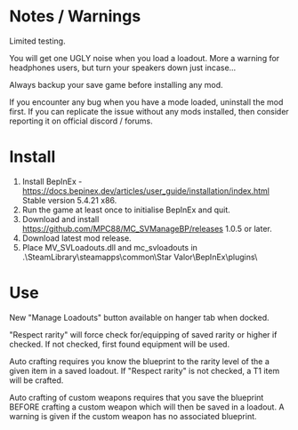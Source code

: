 ﻿Notes / Warnings  
================  
Limited testing.
  
You will get one UGLY noise when you load a loadout.  More a warning for headphones users, but turn your speakers down just incase...  
  
Always backup your save game before installing any mod.  
  
If you encounter any bug when you have a mode loaded, uninstall the mod first.  If you can replicate the issue without any mods installed, then consider reporting it on official discord / forums.  
  
Install  
=======  
  
1. Install BepInEx - https://docs.bepinex.dev/articles/user_guide/installation/index.html Stable version 5.4.21 x86.  
2. Run the game at least once to initialise BepInEx and quit.  
3. Download and install https://github.com/MPC88/MC_SVManageBP/releases 1.0.5 or later.
4. Download latest mod release.  
5. Place MV_SVLoadouts.dll and mc_svloadouts in .\SteamLibrary\steamapps\common\Star Valor\BepInEx\plugins\  
  
Use  
===  
New "Manage Loadouts" button available on hanger tab when docked.  
  
"Respect rarity" will force check for/equipping of saved rarity or higher if checked.  If not checked, first found equipment will be used.  
  
Auto crafting requires you know the blueprint to the rarity level of the a given item in a saved loadout.  If "Respect rarity" is not checked, a T1 item will be crafted.  

Auto crafting of custom weapons requires that you save the blueprint BEFORE crafting a custom weapon which will then be saved in a loadout.  A warning is given if the custom weapon has no associated blueprint.  
